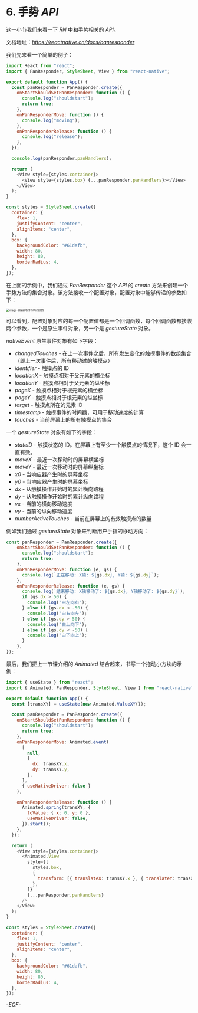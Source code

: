 # 6. 手势 *API*

这一小节我们来看一下 *RN* 中和手势相关的 *API*。

文档地址：*https://reactnative.cn/docs/panresponder*

我们先来看一个简单的例子：

```js
import React from "react";
import { PanResponder, StyleSheet, View } from "react-native";

export default function App() {
  const panResponder = PanResponder.create({
    onStartShouldSetPanResponder: function () {
      console.log("shouldstart");
      return true;
    },
    onPanResponderMove: function () {
      console.log("moving");
    },
    onPanResponderRelease: function () {
      console.log("release");
    },
  });

  console.log(panResponder.panHandlers);

  return (
    <View style={styles.container}>
      <View style={styles.box} {...panResponder.panHandlers}></View>
    </View>
  );
}

const styles = StyleSheet.create({
  container: {
    flex: 1,
    justifyContent: "center",
    alignItems: "center",
  },
  box: {
    backgroundColor: "#61dafb",
    width: 80,
    height: 80,
    borderRadius: 4,
  },
});
```

在上面的示例中，我们通过 *PanResponder* 这个 *API* 的 *create* 方法来创建一个手势方法的集合对象。该方法接收一个配置对象，配置对象中能够传递的参数如下：

<img src="https://xiejie-typora.oss-cn-chengdu.aliyuncs.com/2022-06-23-070525.png" alt="image-20220623150525365" style="zoom:50%;" />

可以看到，配置对象对应的每一个配置值都是一个回调函数，每个回调函数都接收两个参数，一个是原生事件对象，另一个是 *gestureState* 对象。

*nativeEvent* 原生事件对象有如下字段：

- *changedTouches* - 在上一次事件之后，所有发生变化的触摸事件的数组集合（即上一次事件后，所有移动过的触摸点）
- *identifier* - 触摸点的 ID
- *locationX* - 触摸点相对于父元素的横坐标
- *locationY* - 触摸点相对于父元素的纵坐标
- *pageX* - 触摸点相对于根元素的横坐标
- *pageY* - 触摸点相对于根元素的纵坐标
- *target* - 触摸点所在的元素 ID
- *timestamp* - 触摸事件的时间戳，可用于移动速度的计算
- *touches* - 当前屏幕上的所有触摸点的集合

一个 *gestureState* 对象有如下的字段：

- *stateID* - 触摸状态的 ID。在屏幕上有至少一个触摸点的情况下，这个 ID 会一直有效。
- *moveX* - 最近一次移动时的屏幕横坐标
- *moveY* - 最近一次移动时的屏幕纵坐标
- *x0* - 当响应器产生时的屏幕坐标
- *y0* - 当响应器产生时的屏幕坐标
- *dx* - 从触摸操作开始时的累计横向路程
- *dy* - 从触摸操作开始时的累计纵向路程
- *vx* - 当前的横向移动速度
- *vy* - 当前的纵向移动速度
- *numberActiveTouches* - 当前在屏幕上的有效触摸点的数量

例如我们通过 *gestureState* 对象来判断用户手指的移动方向：

```js
const panResponder = PanResponder.create({
    onStartShouldSetPanResponder: function () {
      console.log("shouldstart");
      return true;
    },
    onPanResponderMove: function (e, gs) {
      console.log(`正在移动: X轴: ${gs.dx}, Y轴: ${gs.dy}`);
    },
    onPanResponderRelease: function (e, gs) {
      console.log(`结束移动: X轴移动了: ${gs.dx}, Y轴移动了: ${gs.dy}`);
      if (gs.dx > 50) {
        console.log("由左向右");
      } else if (gs.dx < -50) {
        console.log("由右向左");
      } else if (gs.dy > 50) {
        console.log("由上向下");
      } else if (gs.dy < -50) {
        console.log("由下向上");
      }
    },
});
```

最后，我们把上一节课介绍的 *Animated* 结合起来，书写一个拖动小方块的示例：

```js
import { useState } from "react";
import { Animated, PanResponder, StyleSheet, View } from "react-native";

export default function App() {
  const [transXY] = useState(new Animated.ValueXY());

  const panResponder = PanResponder.create({
    onStartShouldSetPanResponder: function () {
      console.log("shouldstart");
      return true;
    },
    onPanResponderMove: Animated.event(
      [
        null,
        {
          dx: transXY.x,
          dy: transXY.y,
        },
      ],
      { useNativeDriver: false }
    ),

    onPanResponderRelease: function () {
      Animated.spring(transXY, {
        toValue: { x: 0, y: 0 },
        useNativeDriver: false,
      }).start();
    },
  });

  return (
    <View style={styles.container}>
      <Animated.View
        style={[
          styles.box,
          {
            transform: [{ translateX: transXY.x }, { translateY: transXY.y }],
          },
        ]}
        {...panResponder.panHandlers}
      />
    </View>
  );
}

const styles = StyleSheet.create({
  container: {
    flex: 1,
    justifyContent: "center",
    alignItems: "center",
  },
  box: {
    backgroundColor: "#61dafb",
    width: 80,
    height: 80,
    borderRadius: 4,
  },
});
```

-*EOF*-